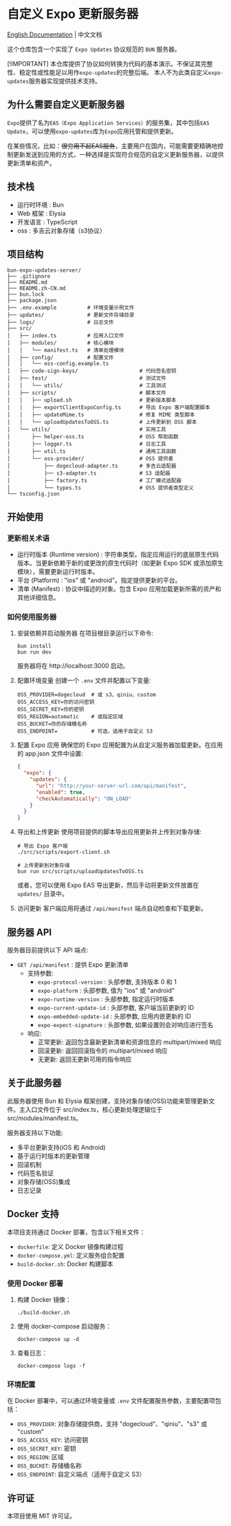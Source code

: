 # 自定义 Expo 更新服务器
[English Documentation](./README.md) | 中文文档

这个仓库包含一个实现了 `Expo Updates` 协议规范的 `BUN` 服务器。

[!IMPORTANT]
本仓库提供了协议如何转换为代码的基本演示。不保证其完整性、稳定性或性能足以用作`expo-updates`的完整后端。
本人不为此类自定义`expo-updates`服务器实现提供技术支持。

## 为什么需要自定义更新服务器
`Expo`提供了名为`EAS（Expo Application Services）`的服务集，其中包括`EAS Update`，可以使用`expo-updates`库为`Expo`应用托管和提供更新。

在某些情况，比如：~~很穷用不起EAS服务~~，主要用户在国内，可能需要更精确地控制更新发送到应用的方式，一种选择是实现符合规范的自定义更新服务器，以提供更新清单和资产。

## 技术栈
- 运行时环境 : Bun
- Web 框架 : Elysia
- 开发语言 : TypeScript
- oss : 多吉云对象存储（s3协议）
## 项目结构
```
bun-expo-updates-server/
├── .gitignore
├── README.md
├── README.zh-CN.md
├── bun.lock
├── package.json
├── .env.example          # 环境变量示例文件
├── updates/              # 更新文件存储目录
├── logs/                 # 日志文件
├── src/
│   ├── index.ts          # 应用入口文件
│   ├── modules/          # 核心模块
│   │   └── manifest.ts   # 清单处理模块
│   ├── config/           # 配置文件
│   │   └── oss-config.example.ts
│   ├── code-sign-keys/                    # 代码签名密钥
│   ├── test/                              # 测试文件
│   │   └── utils/                         # 工具测试
│   ├── scripts/                           # 脚本文件
│   │   ├── upload.sh                      # 更新版本脚本
│   │   ├── exportClientExpoConfig.ts      # 导出 Expo 客户端配置脚本
│   │   ├── updateMime.ts                  # 修复 MIME 类型脚本
│   │   └── uploadUpdatesToOSS.ts          # 上传更新到 OSS 脚本
│   └── utils/                             # 实用工具
│       ├── helper-oss.ts                  # OSS 帮助函数
│       ├── logger.ts                      # 日志工具
│       ├── util.ts                        # 通用工具函数
│       └── oss-provider/                  # OSS 提供者
│           ├── dogecloud-adapter.ts       # 多吉云适配器
│           ├── s3-adapter.ts              # S3 适配器
│           ├── factory.ts                 # 工厂模式适配器
│           └── types.ts                   # OSS 提供者类型定义
└── tsconfig.json
```
## 开始使用
### 更新相关术语
- 运行时版本 (Runtime version) : 字符串类型。指定应用运行的底层原生代码版本。当更新依赖于新的或更改的原生代码时（如更新 Expo SDK 或添加原生模块），需要更新运行时版本。
- 平台 (Platform) : "ios" 或 "android"。指定提供更新的平台。
- 清单 (Manifest) : 协议中描述的对象。包含 Expo 应用加载更新所需的资产和其他详细信息。
### 如何使用服务器
1. 安装依赖并启动服务器
   在项目根目录运行以下命令:

   ```
   bun install
   bun run dev
   ```
   服务器将在 http://localhost:3000 启动。

2. 配置环境变量
   创建一个 `.env` 文件并配置以下变量:

   ```
   OSS_PROVIDER=dogecloud  # 或 s3、qiniu、custom
   OSS_ACCESS_KEY=你的访问密钥
   OSS_SECRET_KEY=你的密钥
   OSS_REGION=automatic    # 或指定区域
   OSS_BUCKET=你的存储桶名称
   OSS_ENDPOINT=           # 可选，适用于自定义 S3
   ```

3. 配置 Expo 应用
   确保您的 Expo 应用配置为从自定义服务器加载更新。在应用的 app.json 文件中设置:

   ```json
   {
     "expo": {
       "updates": {
         "url": "http://your-server-url.com/api/manifest",
         "enabled": true,
         "checkAutomatically": "ON_LOAD"
       }
     }
   }
   ```

4. 导出和上传更新
   使用项目提供的脚本导出应用更新并上传到对象存储:

   ```
   # 导出 Expo 客户端
   ./src/scripts/export-client.sh

   # 上传更新到对象存储
   bun run src/scripts/uploadUpdatesToOSS.ts
   ```

   或者，您可以使用 Expo EAS 导出更新，然后手动将更新文件放置在 `updates/` 目录中。

5. 访问更新
   客户端应用将通过 `/api/manifest` 端点自动检查和下载更新。
## 服务器 API
服务器目前提供以下 API 端点:

- `GET /api/manifest` : 提供 Expo 更新清单
  - 支持参数:
    - `expo-protocol-version` : 头部参数, 支持版本 0 和 1
    - `expo-platform` : 头部参数, 值为 "ios" 或 "android"
    - `expo-runtime-version` : 头部参数, 指定运行时版本
    - `expo-current-update-id` : 头部参数, 客户端当前更新的 ID
    - `expo-embedded-update-id` : 头部参数, 应用内嵌更新的 ID
    - `expo-expect-signature` : 头部参数, 如果设置则会对响应进行签名
  - 响应:
    - 正常更新: 返回包含最新更新清单和资源信息的 multipart/mixed 响应
    - 回滚更新: 返回回滚指令的 multipart/mixed 响应
    - 无更新: 返回无更新可用的指令响应
## 关于此服务器
此服务器使用 Bun 和 Elysia 框架创建，支持对象存储(OSS)功能来管理更新文件。主入口文件位于 src/index.ts，核心更新处理逻辑位于 src/modules/manifest.ts。

服务器支持以下功能:
- 多平台更新支持(iOS 和 Android)
- 基于运行时版本的更新管理
- 回滚机制
- 代码签名验证
- 对象存储(OSS)集成
- 日志记录

## Docker 支持
本项目支持通过 Docker 部署，包含以下相关文件：

- `dockerfile`: 定义 Docker 镜像构建过程
- `docker-compose.yml`: 定义服务组合配置
- `build-docker.sh`: Docker 构建脚本

### 使用 Docker 部署
1. 构建 Docker 镜像：
   ```
   ./build-docker.sh
   ```

2. 使用 docker-compose 启动服务：
   ```
   docker-compose up -d
   ```

3. 查看日志：
   ```
   docker-compose logs -f
   ```

### 环境配置
在 Docker 部署中，可以通过环境变量或 `.env` 文件配置服务参数，主要配置项包括：

- `OSS_PROVIDER`: 对象存储提供商，支持 "dogecloud"、"qiniu"、"s3" 或 "custom"
- `OSS_ACCESS_KEY`: 访问密钥
- `OSS_SECRET_KEY`: 密钥
- `OSS_REGION`: 区域
- `OSS_BUCKET`: 存储桶名称
- `OSS_ENDPOINT`: 自定义端点（适用于自定义 S3）

## 许可证
本项目使用 MIT 许可证。
